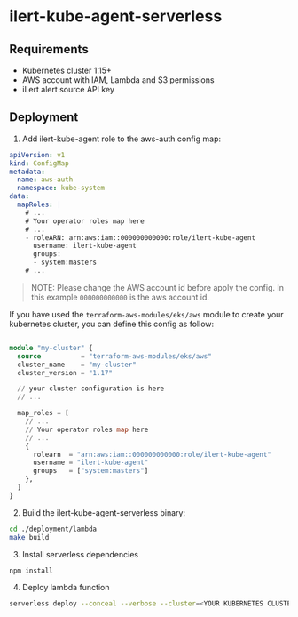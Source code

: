 # ilert-kube-agent-serverless

## Requirements

- Kubernetes cluster 1.15+
- AWS account with IAM, Lambda and S3 permissions
- iLert alert source API key

## Deployment

1. Add ilert-kube-agent role to the aws-auth config map:

```yaml
apiVersion: v1
kind: ConfigMap
metadata:
  name: aws-auth
  namespace: kube-system
data:
  mapRoles: |
    # ...
    # Your operator roles map here
    # ...
    - roleARN: arn:aws:iam::000000000000:role/ilert-kube-agent
      username: ilert-kube-agent
      groups:
      - system:masters
    # ...
```

> NOTE: Please change the AWS account id before apply the config. In this example `000000000000` is the aws account id.

If you have used the `terraform-aws-modules/eks/aws` module to create your kubernetes cluster, you can define this config as follow:

```tf

module "my-cluster" {
  source          = "terraform-aws-modules/eks/aws"
  cluster_name    = "my-cluster"
  cluster_version = "1.17"

  // your cluster configuration is here
  // ...

  map_roles = [
    // ...
    // Your operator roles map here
    // ...
    {
      rolearn  = "arn:aws:iam::000000000000:role/ilert-kube-agent"
      username = "ilert-kube-agent"
      groups   = ["system:masters"]
    },
  ]
}
```

2. Build the ilert-kube-agent-serverless binary:

```sh
cd ./deployment/lambda
make build
```

3. Install serverless dependencies

```sh
npm install
```

4. Deploy lambda function

```sh
serverless deploy --conceal --verbose --cluster=<YOUR KUBERNETES CLUSTER NAME HERE> --region=<YOUR KUBERNETES CLUSTER REGION HERE> --api-key=<YOUR KEY HERE>
```
